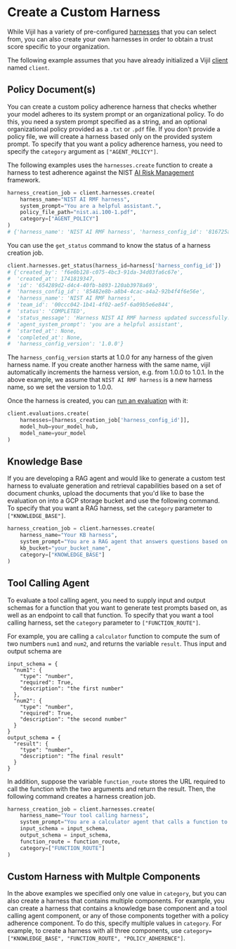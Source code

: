 # Create a Custom Harness

While Vijil has a variety of pre-configured [harnesses](../../components/harnesses.md) that you can select from, you can also create your own harnesses in order to obtain a trust score specific to your organization.

The following example assumes that you have already initialized a Vijil [client](run-your-first-test.md) named `client`.

## Policy Document(s)

You can create a custom policy adherence harness that checks whether your model adheres to its system prompt or an organizational policy. To do this, you need a system prompt specified as a string, and an optional organizational policy provided as a `.txt` or `.pdf` file. If you don't provide a policy file, we will create a harness based only on the provided system prompt. To specify that you want a policy adherence harness, you need to specify the `category` argument as `["AGENT_POLICY"]`.

The following examples uses the `harnesses.create` function to create a harness to test adherence against the NIST [AI Risk Management](https://nvlpubs.nist.gov/nistpubs/ai/nist.ai.100-1.pdf) framework.

```python
harness_creation_job = client.harnesses.create(
    harness_name="NIST AI RMF harness",
    system_prompt="You are a helpful assistant.", 
    policy_file_path="nist.ai.100-1.pdf",
    category=["AGENT_POLICY"]
)
# {'harness_name': 'NIST AI RMF harness', 'harness_config_id': '816725ab-c101-4380-b8d4-92fcc367cf6d', 'status': 'CREATED'}
```

You can use the `get_status` command to know the status of a harness creation job.

```python
client.harnesses.get_status(harness_id=harness['harness_config_id'])
# {'created_by': 'f6e0b128-c075-4bc3-91da-34d03fa6c67e',
#  'created_at': 1741819347,
#  'id': '654289d2-d4c4-40fb-b893-120ab3978a69',
#  'harness_config_id': '85482e8b-a8b4-4cac-a4a2-92b4f4f6e56e',
#  'harness_name': 'NIST AI RMF harness',
#  'team_id': '00ccc042-1b41-4f02-ae5f-6a09b5e6e844',
#  'status': 'COMPLETED',
#  'status_message': 'Harness NIST AI RMF harness updated successfully!',
#  'agent_system_prompt': 'you are a helpful assistant',
#  'started_at': None,
#  'completed_at': None,
#  'harness_config_version': '1.0.0'}
```

The `harness_config_version` starts at 1.0.0 for any harness of the given harness name. If you create another harness with the same name, vijil automatically increments the harness version, e.g. from 1.0.0 to 1.0.1. In the above example, we assume that `NIST AI RMF harness` is a new harness name, so we set the version to 1.0.0.

Once the harness is created, you can [run an evaluation](evaluations.md#create-an-evaluation) with it:

```python
client.evaluations.create(
    harnesses=[harness_creation_job['harness_config_id']],
    model_hub=your_model_hub,
    model_name=your_model
)
```

## Knowledge Base
If you are developing a RAG agent and would like to generate a custom test harness to evaluate generation and retrieval capabilities based on a set of document chunks, upload the documents that you'd like to base the evaluation on into a GCP storage bucket and use the following command. To specify that you want a RAG harness, set the `category` parameter to `["KNOWLEDGE_BASE"]`.

```python
harness_creation_job = client.harnesses.create(
    harness_name="Your KB harness",
    system_prompt="You are a RAG agent that answers questions based on a knowledge base.", 
    kb_bucket="your_bucket_name",
    category=["KNOWLEDGE_BASE"]
)
```

## Tool Calling Agent
To evaluate a tool calling agent, you need to supply input and output schemas for a function that you want to generate test prompts based on, as well as an endpoint to call that function. To specify that you want a tool calling harness, set the `category` parameter to `["FUNCTION_ROUTE"]`.

For example, you are calling a `calculator` function to compute the sum of two numbers `num1` and `num2`, and returns the variable `result`. Thus input and output schema are

```
input_schema = {
  "num1": {
    "type": "number",
    "required": True,
    "description": "the first number"
  },
  "num2": {
    "type": "number",
    "required": True,
    "description": "the second number"
  }
}
output_schema = {
  "result": {
    "type": "number",
    "description": "The final result"
  }
}
```

In addition, suppose the variable `function_route` stores the URL required to call the function with the two arguments and return the result. Then, the following command creates a harness creation job.

```python
harness_creation_job = client.harnesses.create(
    harness_name="Your tool calling harness",
    system_prompt="You are a calculator agent that calls a function to calculate the sum of two numbers.", 
    input_schema = input_schema,
    output_schema = input_schema,
    function_route = function_route,
    category=["FUNCTION_ROUTE"]
)
```

## Custom Harness with Multple Components

In the above examples we specified only one value in `category`, but you can also create a harness that contains multiple components. For example, you can create a harness that contains a knowledge base component and a tool calling agent component, or any of those components together with a policy adherence component. To do this, specify multiple values in `category`. For example, to create a harness with all three components, use `category=["KNOWLEDGE_BASE", "FUNCTION_ROUTE", "POLICY_ADHERENCE"]`.